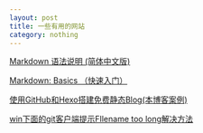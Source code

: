 ```yaml
---
layout: post
title: 一些有用的网站
category: nothing
---
```



[Markdown 语法说明 (简体中文版)](http://wowubuntu.com/markdown/)

[Markdown: Basics （快速入门）](http://wowubuntu.com/markdown/basic.html)

[使用GitHub和Hexo搭建免费静态Blog(本博客案例)](http://wsgzao.github.io/post/hexo-guide/)

[win下面的git客户端提示FIlename too long解决方法](https://www.mxgw.info/t/filename-too-long-in-git.html)


